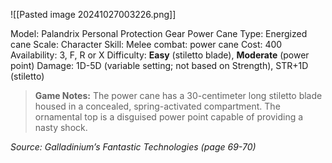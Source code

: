 ![[Pasted image 20241027003226.png]]

Model: Palandrix Personal Protection Gear Power Cane
Type: Energized cane
Scale: Character
Skill: Melee combat: power cane
Cost: 400
Availability: 3, F, R or X
Difficulty: **Easy** (stiletto blade), **Moderate** (power point)
Damage: 1D-5D (variable setting; not based on Strength), STR+1D (stiletto)

> **Game Notes:**
> The power cane has a 30-centimeter long stiletto blade housed in a concealed, spring-activated compartment. The ornamental top is a disguised power point capable of providing a nasty shock.

*Source: Galladinium’s Fantastic Technologies (page 69-70)*